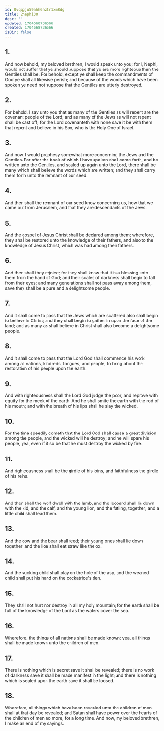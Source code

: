 ```yaml
---
id: 0vqqgju59ahh6hztr1xm8dg
title: 2nephi30
desc: ''
updated: 1704668736666
created: 1704668736666
isDir: false
---
```

## 1.
And now behold, my beloved brethren, I would speak unto you; for I, Nephi, would not suffer that ye should suppose that ye are more righteous than the Gentiles shall be. For behold, except ye shall keep the commandments of God ye shall all likewise perish; and because of the words which have been spoken ye need not suppose that the Gentiles are utterly destroyed.
## 2.
For behold, I say unto you that as many of the Gentiles as will repent are the covenant people of the Lord; and as many of the Jews as will not repent shall be cast off; for the Lord covenanteth with none save it be with them that repent and believe in his Son, who is the Holy One of Israel.
## 3.
And now, I would prophesy somewhat more concerning the Jews and the Gentiles. For after the book of which I have spoken shall come forth, and be written unto the Gentiles, and sealed up again unto the Lord, there shall be many which shall believe the words which are written; and they shall carry them forth unto the remnant of our seed.
## 4.
And then shall the remnant of our seed know concerning us, how that we came out from Jerusalem, and that they are descendants of the Jews.
## 5.
And the gospel of Jesus Christ shall be declared among them; wherefore, they shall be restored unto the knowledge of their fathers, and also to the knowledge of Jesus Christ, which was had among their fathers.
## 6.
And then shall they rejoice; for they shall know that it is a blessing unto them from the hand of God; and their scales of darkness shall begin to fall from their eyes; and many generations shall not pass away among them, save they shall be a pure and a delightsome people.
## 7.
And it shall come to pass that the Jews which are scattered also shall begin to believe in Christ; and they shall begin to gather in upon the face of the land; and as many as shall believe in Christ shall also become a delightsome people.
## 8.
And it shall come to pass that the Lord God shall commence his work among all nations, kindreds, tongues, and people, to bring about the restoration of his people upon the earth.
## 9.
And with righteousness shall the Lord God judge the poor, and reprove with equity for the meek of the earth. And he shall smite the earth with the rod of his mouth; and with the breath of his lips shall he slay the wicked.
## 10.
For the time speedily cometh that the Lord God shall cause a great division among the people, and the wicked will he destroy; and he will spare his people, yea, even if it so be that he must destroy the wicked by fire.
## 11.
And righteousness shall be the girdle of his loins, and faithfulness the girdle of his reins.
## 12.
And then shall the wolf dwell with the lamb; and the leopard shall lie down with the kid, and the calf, and the young lion, and the fatling, together; and a little child shall lead them.
## 13.
And the cow and the bear shall feed; their young ones shall lie down together; and the lion shall eat straw like the ox.
## 14.
And the sucking child shall play on the hole of the asp, and the weaned child shall put his hand on the cockatrice's den.
## 15.
They shall not hurt nor destroy in all my holy mountain; for the earth shall be full of the knowledge of the Lord as the waters cover the sea.
## 16.
Wherefore, the things of all nations shall be made known; yea, all things shall be made known unto the children of men.
## 17.
There is nothing which is secret save it shall be revealed; there is no work of darkness save it shall be made manifest in the light; and there is nothing which is sealed upon the earth save it shall be loosed.
## 18.
Wherefore, all things which have been revealed unto the children of men shall at that day be revealed; and Satan shall have power over the hearts of the children of men no more, for a long time. And now, my beloved brethren, I make an end of my sayings.
